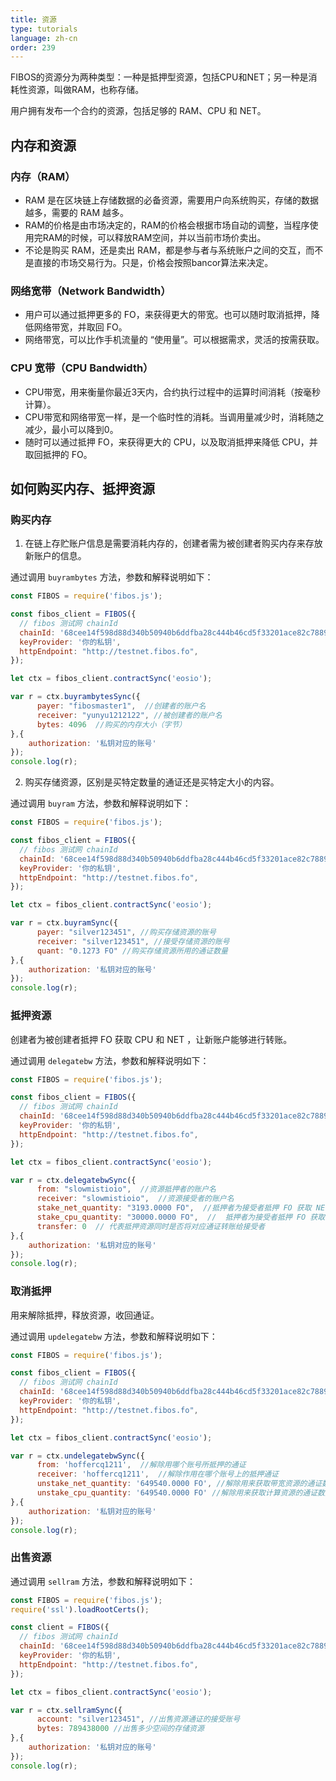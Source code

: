```yaml
---
title: 资源
type: tutorials
language: zh-cn
order: 239
---
```


FIBOS的资源分为两种类型：一种是抵押型资源，包括CPU和NET；另一种是消耗性资源，叫做RAM，也称存储。

用户拥有发布一个合约的资源，包括足够的 RAM、CPU 和 NET。

## 内存和资源

### 内存（RAM）

- RAM 是在区块链上存储数据的必备资源，需要用户向系统购买，存储的数据越多，需要的 RAM 越多。
- RAM的价格是由市场决定的，RAM的价格会根据市场自动的调整，当程序使用完RAM的时候，可以释放RAM空间，并以当前市场价卖出。
- 不论是购买 RAM，还是卖出 RAM，都是参与者与系统账户之间的交互，而不是直接的市场交易行为。只是，价格会按照bancor算法来决定。

### 网络宽带（Network Bandwidth）

- 用户可以通过抵押更多的 FO，来获得更大的带宽。也可以随时取消抵押，降低网络带宽，并取回 FO。
- 网络带宽，可以比作手机流量的 “使用量”。可以根据需求，灵活的按需获取。

### CPU 宽带（CPU Bandwidth）

- CPU带宽，用来衡量你最近3天内，合约执行过程中的运算时间消耗（按毫秒计算）。
- CPU带宽和网络带宽一样，是一个临时性的消耗。当调用量减少时，消耗随之减少，最小可以降到0。
- 随时可以通过抵押 FO，来获得更大的 CPU，以及取消抵押来降低 CPU，并取回抵押的 FO。



## 如何购买内存、抵押资源

### 购买内存

1. 在链上存贮账户信息是需要消耗内存的，创建者需为被创建者购买内存来存放新账户的信息。

通过调用 `buyrambytes` 方法，参数和解释说明如下：

```javascript
const FIBOS = require('fibos.js');

const fibos_client = FIBOS({
  // fibos 测试网 chainId
  chainId: '68cee14f598d88d340b50940b6ddfba28c444b46cd5f33201ace82c78896793a',
  keyProvider: '你的私钥',
  httpEndpoint: "http://testnet.fibos.fo",
});

let ctx = fibos_client.contractSync('eosio');

var r = ctx.buyrambytesSync({
      payer: "fibosmaster1",  //创建者的账户名
      receiver: "yunyu1212122", //被创建者的账户名
      bytes: 4096  //购买的内存大小（字节）
},{
    authorization: '私钥对应的账号' 
});
console.log(r);
```

2. 购买存储资源，区别是买特定数量的通证还是买特定大小的内容。

通过调用 `buyram` 方法，参数和解释说明如下：

```javascript
const FIBOS = require('fibos.js');

const fibos_client = FIBOS({
  // fibos 测试网 chainId
  chainId: '68cee14f598d88d340b50940b6ddfba28c444b46cd5f33201ace82c78896793a',
  keyProvider: '你的私钥',
  httpEndpoint: "http://testnet.fibos.fo",
});

let ctx = fibos_client.contractSync('eosio');

var r = ctx.buyramSync({
      payer: "silver123451", //购买存储资源的账号
      receiver: "silver123451", //接受存储资源的账号
      quant: "0.1273 FO" //购买存储资源所用的通证数量
},{
    authorization: '私钥对应的账号' 
});
console.log(r);
```



### 抵押资源

创建者为被创建者抵押 FO 获取 CPU 和 NET ，让新账户能够进行转账。

通过调用 `delegatebw` 方法，参数和解释说明如下：

```javascript
const FIBOS = require('fibos.js');

const fibos_client = FIBOS({
  // fibos 测试网 chainId
  chainId: '68cee14f598d88d340b50940b6ddfba28c444b46cd5f33201ace82c78896793a',
  keyProvider: '你的私钥',
  httpEndpoint: "http://testnet.fibos.fo",
});

let ctx = fibos_client.contractSync('eosio');

var r = ctx.delegatebwSync({
      from: "slowmistioio",  //资源抵押者的账户名
      receiver: "slowmistioio",  //资源接受者的账户名
      stake_net_quantity: "3193.0000 FO",  //抵押者为接受者抵押 FO 获取 NET
      stake_cpu_quantity: "30000.0000 FO",  //  抵押者为接受者抵押 FO 获取 CPU
      transfer: 0  // 代表抵押资源同时是否将对应通证转账给接受者
},{
    authorization: '私钥对应的账号' 
});
console.log(r);
```



### 取消抵押

用来解除抵押，释放资源，收回通证。

通过调用 `updelegatebw` 方法，参数和解释说明如下：

```javascript
const FIBOS = require('fibos.js');

const fibos_client = FIBOS({
  // fibos 测试网 chainId
  chainId: '68cee14f598d88d340b50940b6ddfba28c444b46cd5f33201ace82c78896793a',
  keyProvider: '你的私钥',
  httpEndpoint: "http://testnet.fibos.fo",
});

let ctx = fibos_client.contractSync('eosio');

var r = ctx.undelegatebwSync({
      from: 'hoffercq1211',  //解除用哪个账号所抵押的通证
      receiver: 'hoffercq1211',  //解除作用在哪个账号上的抵押通证
      unstake_net_quantity: '649540.0000 FO', //解除用来获取带宽资源的通证数量
      unstake_cpu_quantity: '649540.0000 FO' //解除用来获取计算资源的通证数量
},{
    authorization: '私钥对应的账号' 
});
console.log(r);
```



### 出售资源

通过调用 `sellram` 方法，参数和解释说明如下：

```javascript
const FIBOS = require('fibos.js');
require('ssl').loadRootCerts();

const client = FIBOS({
  // fibos 测试网 chainId
  chainId: '68cee14f598d88d340b50940b6ddfba28c444b46cd5f33201ace82c78896793a',
  keyProvider: '你的私钥',
  httpEndpoint: "http://testnet.fibos.fo",
});

let ctx = fibos_client.contractSync('eosio');

var r = ctx.sellramSync({
      account: "silver123451", //出售资源通证的接受账号
      bytes: 789438000 //出售多少空间的存储资源
},{
    authorization: '私钥对应的账号' 
});
console.log(r);
```
